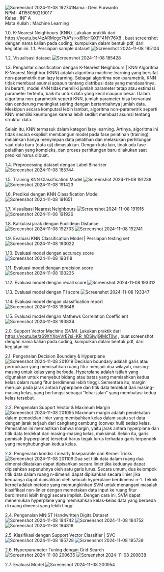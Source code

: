 ![Screenshot 2024-11-08 192741](https://github.com/user-attachments/assets/336e4469-65e4-4db3-b86d-14d0fbf8b00c)Nama : Deni Purwanto            
NPM : 41155050210017   
Kelas : INF A  
Mata Kuliah : Machine Learning  



1.0.	K-Nearest Neighbours (KNN). Lakukan praktik dari https://youtu.be/4zARMcgc7hA?si=x6RoHQXFF4NY76X8 , buat screenshot dengan nama kalian pada coding, kumpulkan dalam bentuk pdf, dari kegiatan ini:
1.1.	Persiapan sample dataset
 ![Screenshot 2024-11-08 185104](https://github.com/user-attachments/assets/68cf41c5-d73b-498b-9fa0-30f3e231aaa8)
        
1.2.	Visualisasi dataset
![Screenshot 2024-11-08 185428](https://github.com/user-attachments/assets/a50611fb-be7f-4b0a-84a3-2e83c243fde7)

1.3.	Pengantar classification dengan K-Nearest Neighbours | KNN
Algoritma K-Nearest Neighbor (KNN) adalah algoritma machine learning yang bersifat non-parametrik dan lazy learning. Sebagai algoritma non-parametrik, KNN tidak membuat asumsi apapun tentang distribusi data yang mendasarinya. Ini berarti, model KNN tidak memiliki jumlah parameter tetap atau estimasi parameter tertentu, baik itu untuk data yang kecil maupun besar. Dalam algoritma non-parametrik seperti KNN, jumlah parameter bisa bervariasi dan cenderung meningkat seiring dengan bertambahnya jumlah data. Meskipun secara komputasi lebih lambat, algoritma non-parametrik seperti KNN memiliki keuntungan karena lebih sedikit membuat asumsi tentang struktur data.

Selain itu, KNN termasuk dalam kategori lazy learning. Artinya, algoritma ini tidak secara eksplisit membangun model pada fase pelatihan (training), melainkan hanya menyimpan data pelatihan dan melakukan perhitungan saat data baru (data uji) dimasukkan. Dengan kata lain, tidak ada fase pelatihan yang kompleks, dan proses perhitungan baru dilakukan saat prediksi harus dibuat.

1.4.	Preprocessing dataset dengan Label Binarizer
![Screenshot 2024-11-08 185744](https://github.com/user-attachments/assets/8c65b6cf-2878-427b-a311-3e298a83c95c)

1.5.	Training KNN Classification Model
![Screenshot 2024-11-08 191238](https://github.com/user-attachments/assets/b07ed4fc-2c93-4e1e-917c-42a9eb2af8f0)
![Screenshot 2024-11-08 191423](https://github.com/user-attachments/assets/d65c15d5-e992-4a00-9f8a-f69fa01e94a9)

1.6.	Prediksi dengan KNN Classification Model
![Screenshot 2024-11-08 191651](https://github.com/user-attachments/assets/bbad4996-64ca-4bb6-9e74-de4e3f77e57a)

1.7.	Visualisasi Nearest Neighbours
![Screenshot 2024-11-08 191915](https://github.com/user-attachments/assets/2634db74-8886-4d7e-8cd1-83cd42d4a14e)
![Screenshot 2024-11-08 191926](https://github.com/user-attachments/assets/1447d32e-3a22-4fc3-b2bd-9bf6b394bc1b)
 
1.8.	Kalkulasi jarak dengan Euclidean Distance
![Screenshot 2024-11-08 192733](https://github.com/user-attachments/assets/d1f36d42-a453-4874-9168-59cd5f7054ec)
![Screenshot 2024-11-08 192741](https://github.com/user-attachments/assets/e0944122-6a8b-4979-9916-7fc9ffa0e5ea)
 
1.9.	Evaluasi KNN Classification Model | Persiapan testing set
![Screenshot 2024-11-08 193022](https://github.com/user-attachments/assets/da7f0f52-8ef3-4ae2-8d4d-010c782c8851)

1.10.	Evaluasi model dengan accuracy score
![Screenshot 2024-11-08 193118](https://github.com/user-attachments/assets/81fce5b0-1ecd-4295-94d6-88329d581db1)
 
1.11.	Evaluasi model dengan precision score
![Screenshot 2024-11-08 193235](https://github.com/user-attachments/assets/100a1d51-e3c1-4223-883c-06c9981fd262)
 
1.12.	Evaluasi model dengan recall score
![Screenshot 2024-11-08 193312](https://github.com/user-attachments/assets/db2cd781-59a2-4716-9b42-39332ef711fe)
 
1.13.	Evaluasi model dengan F1 score
![Screenshot 2024-11-08 193347](https://github.com/user-attachments/assets/e1b26cdd-a7d6-4a74-9a27-3d16b8ac54c7)
 
1.14.	Evaluasi model dengan classification report
![Screenshot 2024-11-08 193648](https://github.com/user-attachments/assets/bff45094-c4ee-4ac6-9c52-baadb7bfd6a1)
 
1.15.	Evaluasi model dengan Mathews Correlation Coefficient
![Screenshot 2024-11-08 193834](https://github.com/user-attachments/assets/24f34aa4-8aa1-4a12-8aaf-4be8bd0a90b5)


2.0.	Support Vector Machine (SVM). Lakukan praktik dari https://youtu.be/z69XYXpvVrE?si=KR_hDSlwjGIMcT0w , buat screenshot dengan nama kalian pada coding, kumpulkan dalam bentuk pdf, dari kegiatan ini:

2.1.	Pengenalan Decision Boundary & Hyperplane
![Screenshot 2024-11-08 201019](https://github.com/user-attachments/assets/62ae3c33-599b-4d9d-87d9-c64c187d0971)
Decision boundary adalah garis atau permukaan yang memisahkan ruang fitur menjadi dua wilayah, masing-masing untuk kelas yang berbeda. Hyperplane adalah istilah yang digunakan untuk menyebut bidang atau batas yang memisahkan kedua kelas dalam ruang fitur berdimensi lebih tinggi. Sementara itu, margin merujuk pada jarak antara hyperplane dan titik data terdekat dari masing-masing kelas, yang berfungsi sebagai "lebar jalan" yang membatasi kedua kelas tersebut.
 
2.2.	Pengenalan Support Vector & Maximum Margin
![Screenshot 2024-11-08 201055](https://github.com/user-attachments/assets/6c27c2cd-6882-4556-8025-719d6589df7c)
Maximum margin adalah pendekatan dalam pemodelan linier yang memisahkan kelas dalam suatu set data dengan jarak terjauh dari cangkang cembung (convex hull) setiap kelas. Pemisahan ini memastikan bahwa margin, yaitu jarak antara hyperplane dan titik data terdekat dari masing-masing kelas, maksimal. Selain itu, garis pemisah (hyperplane) tersebut harus tegak lurus terhadap garis terpendek yang menghubungkan kedua kelas.
 
2.3.	Pengenalan kondisi Linearly Inseparable dan Kernel Tricks
![Screenshot 2024-11-08 201109](https://github.com/user-attachments/assets/56f4d222-7b07-4d6f-b07f-7f15f7bd62cc)
Dua set titik data dalam ruang dua dimensi dikatakan dapat dipisahkan secara linier jika keduanya dapat dipisahkan sepenuhnya oleh satu garis lurus. Secara umum, dua kelompok titik data dalam ruang n-dimensi dapat dipisahkan secara linier jika keduanya dapat dipisahkan oleh sebuah hyperplane berdimensi n-1. Teknik kernel adalah metode yang memungkinkan SVM untuk menangani masalah klasifikasi non-linier dengan memetakan data input ke ruang fitur berdimensi lebih tinggi secara implisit. Dengan cara ini, SVM dapat menemukan hyperplane yang memisahkan kelas-kelas data yang berbeda di ruang dimensi yang lebih tinggi.
 
2.4.	Pengenalan MNIST Handwritten Digits Dataset
![Screenshot 2024-11-08 194742](https://github.com/user-attachments/assets/0d2c11d2-0de1-4ed7-8372-d6805c69a5e8)
![Screenshot 2024-11-08 194752](https://github.com/user-attachments/assets/b500eeff-3160-4e36-972e-ed2175b7e1d1)
![Screenshot 2024-11-08 194818](https://github.com/user-attachments/assets/85c17e1c-02b3-4ea9-95c4-d744c7c67714)
 
2.5.	Klasifikasi dengan Support Vector Classifier | SVC
![Screenshot 2024-11-08 195728](https://github.com/user-attachments/assets/5bc9fef9-5e21-497f-b743-fd72cf8a5957)
![Screenshot 2024-11-08 195739](https://github.com/user-attachments/assets/23f3ad33-4105-40b2-81d3-fb81e73f391c)
 
2.6.	Hyperparameter Tuning dengan Grid Search
![Screenshot 2024-11-08 200636](https://github.com/user-attachments/assets/dace907d-fdf0-4978-a37d-3606febf664d)
![Screenshot 2024-11-08 200838](https://github.com/user-attachments/assets/150ffc16-c903-4537-ae46-74dba32c5c03)
 
2.7.	Evaluasi Model
![Screenshot 2024-11-08 200954](https://github.com/user-attachments/assets/52d999b6-0762-422f-8a4f-4fe1d9a367fb)

 

